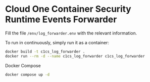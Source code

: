 # Cloud One Container Security Runtime Events Forwarder

Fill the file `/env/log_forwarder.env` with the relevant information.

To run in continuously, simply run it as a container:
```sh
docker build -t c1cs_log_forwarder .
docker run --rm -d --name c1cs_log_forwarder c1cs_log_forwarder
```

Docker Compose
```sh
docker compose up -d
```